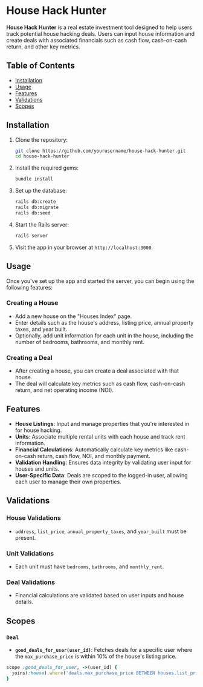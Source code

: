 # House Hack Hunter

**House Hack Hunter** is a real estate investment tool designed to help users track potential house hacking deals. Users can input house information and create deals with associated financials such as cash flow, cash-on-cash return, and other key metrics.

## Table of Contents

- [Installation](#installation)
- [Usage](#usage)
- [Features](#features)
- [Validations](#validations)
- [Scopes](#scopes)

## Installation

1. Clone the repository:

   ```bash
   git clone https://github.com/yourusername/house-hack-hunter.git
   cd house-hack-hunter
   ```

2. Install the required gems:

   ```bash
   bundle install
   ```

3. Set up the database:

   ```bash
   rails db:create
   rails db:migrate
   rails db:seed
   ```

4. Start the Rails server:

   ```bash
   rails server
   ```

5. Visit the app in your browser at `http://localhost:3000`.

## Usage

Once you've set up the app and started the server, you can begin using the following features:

### Creating a House

- Add a new house on the "Houses Index" page.
- Enter details such as the house's address, listing price, annual property taxes, and year built.
- Optionally, add unit information for each unit in the house, including the number of bedrooms, bathrooms, and monthly rent.

### Creating a Deal

- After creating a house, you can create a deal associated with that house.
- The deal will calculate key metrics such as cash flow, cash-on-cash return, and net operating income (NOI).

## Features

- **House Listings**: Input and manage properties that you're interested in for house hacking.
- **Units**: Associate multiple rental units with each house and track rent information.
- **Financial Calculations**: Automatically calculate key metrics like cash-on-cash return, cash flow, NOI, and monthly payment.
- **Validation Handling**: Ensures data integrity by validating user input for houses and units.
- **User-Specific Data**: Deals are scoped to the logged-in user, allowing each user to manage their own properties.

## Validations

### House Validations

- `address`, `list_price`, `annual_property_taxes`, and `year_built` must be present.

### Unit Validations

- Each unit must have `bedrooms`, `bathrooms`, and `monthly_rent`.

### Deal Validations

- Financial calculations are validated based on user inputs and house details.

## Scopes

### `Deal`

- **`good_deals_for_user(user_id)`**: Fetches deals for a specific user where the `max_purchase_price` is within 10% of the house's listing price.

```ruby
scope :good_deals_for_user, ->(user_id) {
  joins(:house).where('deals.max_purchase_price BETWEEN houses.list_price * 0.9 AND houses.list_price * 1.1').where(user_id: user_id)
}
```
